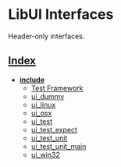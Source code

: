 # LibUI Interfaces

Header-only interfaces.

## [Index](../README.md)

- **[include](./README.md)**
  - [Test Framework](./ui/README.md)
  - [ui_dummy](./ui_dummy/README.md)
  - [ui_linux](./ui_linux/README.md)
  - [ui_osx](./ui_osx/README.md)
  - [ui_test](./ui_test/README.md)
  - [ui_test_expect](./ui_test_expect/README.md)
  - [ui_test_unit](./ui_test_unit/README.md)
  - [ui_test_unit_main](./ui_test_unit_main/README.md)
  - [ui_win32](./ui_win32/README.md)
